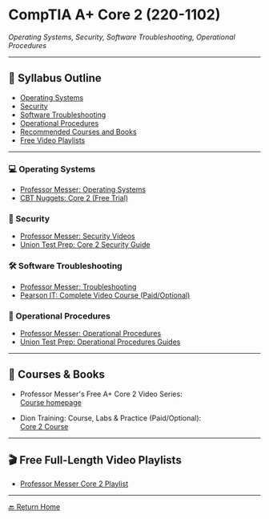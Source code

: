 # CompTIA A+ Core 2 (220-1102)
*Operating Systems, Security, Software Troubleshooting, Operational Procedures*

---

## 📖 Syllabus Outline

- [Operating Systems](#operating-systems)
- [Security](#security)
- [Software Troubleshooting](#software-troubleshooting)
- [Operational Procedures](#operational-procedures)
- [Recommended Courses and Books](#courses-books)
- [Free Video Playlists](#video-playlists)

---

### 💻 Operating Systems

- [Professor Messer: Operating Systems](https://www.professormesser.com/free-a-plus-training/220-1102/220-1102-video/220-1102-training-course/)
- [CBT Nuggets: Core 2 (Free Trial)](https://www.cbtnuggets.com/it-training/comptia/a-plus-core-2)

### 🔐 Security

- [Professor Messer: Security Videos](https://www.professormesser.com/free-a-plus-training/220-1102/220-1102-video/220-1102-training-course/)
- [Union Test Prep: Core 2 Security Guide](https://uniontestprep.com/comptia-a-core-series-exam/study-guide/security/pages/1)

### 🛠️ Software Troubleshooting

- [Professor Messer: Troubleshooting](https://www.professormesser.com/free-a-plus-training/220-1102/220-1102-video/220-1102-training-course/)
- [Pearson IT: Complete Video Course (Paid/Optional)](https://www.pearsonitcertification.com/store/comptia-a-plus-core-2-220-1102-complete-video-course-9780137903832)

### 📝 Operational Procedures

- [Professor Messer: Operational Procedures](https://www.professormesser.com/free-a-plus-training/220-1102/220-1102-video/220-1102-training-course/)
- [Union Test Prep: Operational Procedures Guides](https://uniontestprep.com/comptia-a-core-series-exam/study-guide/operational-procedures/pages/1)

---

## 📝 Courses & Books

- Professor Messer's Free A+ Core 2 Video Series:  
  [Course homepage](https://www.professormesser.com/free-a-plus-training/220-1102/220-1102-video/220-1102-training-course/)

- Dion Training: Course, Labs & Practice (Paid/Optional):  
  [Core 2 Course](https://www.diontraining.com/products/comptia-a-220-1102)

---

## 🎬 Free Full-Length Video Playlists

- [Professor Messer Core 2 Playlist](https://www.professormesser.com/free-a-plus-training/220-1102/220-1102-video/220-1102-training-course/)

---

[🔙 Return Home](index.md)

